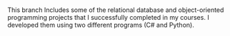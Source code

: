 # 
This branch Includes some of the relational database and object-oriented programming projects that I successfully completed in my courses. I developed them using two different programs (C# and Python).
